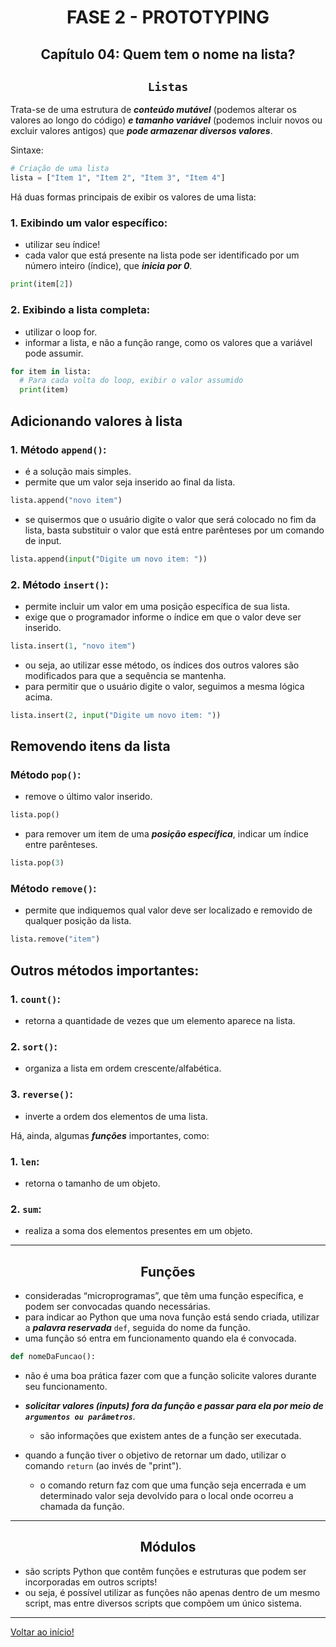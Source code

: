 <div id="fase02" align="center">
<h1>FASE 2 - PROTOTYPING</h1>
<h2>Capítulo 04: Quem tem o nome na lista?</h2>
</div>

<div align="center">

## `Listas`

</div>

Trata-se de uma estrutura de ***conteúdo mutável*** (podemos alterar os valores ao longo do código) ***e tamanho variável*** (podemos incluir novos ou excluir valores antigos) que ***pode armazenar diversos valores***.


Sintaxe:

~~~python
# Criação de uma lista
lista = ["Item 1", "Item 2", "Item 3", "Item 4"]
~~~

Há duas formas principais de exibir os valores de uma lista:

### 1. Exibindo um valor específico:
- utilizar seu índice! 
- cada valor que está presente na lista pode ser identificado por um número inteiro (índice), que ***inicia por 0***.

~~~python
print(item[2])
~~~

### 2. Exibindo a lista completa:
- utilizar o loop for. 
- informar a lista, e não a função range, como os valores que a variável pode assumir.

~~~python
for item in lista:
  # Para cada volta do loop, exibir o valor assumido
  print(item)
~~~

## Adicionando valores à lista

### 1. Método `append()`:
- é a solução mais simples.
- permite que um valor seja inserido ao final da lista.

~~~python
lista.append("novo item")
~~~

- se quisermos que o usuário digite o valor que será colocado no fim da lista, basta substituir o valor que está entre parênteses por um comando de input.

~~~python
lista.append(input("Digite um novo item: "))
~~~

### 2. Método `insert()`:
- permite incluir um valor em uma posição específica de sua lista.
- exige que o programador informe o índice em que o valor deve ser inserido.

~~~python
lista.insert(1, "novo item")
~~~

- ou seja, ao utilizar esse método, os índices dos outros valores são modificados para que a sequência se mantenha.
- para permitir que o usuário digite o valor, seguimos a mesma lógica acima.

~~~python
lista.insert(2, input("Digite um novo item: "))
~~~

## Removendo itens da lista

### Método `pop()`:
- remove o último valor inserido.

~~~python
lista.pop()
~~~

- para remover um item de uma ***posição específica***, indicar um índice entre parênteses.

~~~python
lista.pop(3)
~~~

### Método `remove()`:
- permite que indiquemos qual valor deve ser localizado e removido de qualquer posição da lista.

~~~python
lista.remove("item")
~~~

## Outros métodos importantes:

### 1. `count()`:
- retorna a quantidade de vezes que um elemento aparece na lista.

### 2. `sort()`:
- organiza a lista em ordem crescente/alfabética.

### 3. `reverse()`:
- inverte a ordem dos elementos de uma lista.

Há, ainda, algumas ***funções*** importantes, como:

### 1. `len`:
- retorna o tamanho de um objeto.

### 2. `sum`:
- realiza a soma dos elementos presentes em um objeto.

---

<div align="center">

## Funções

</div>

- consideradas “microprogramas”, que têm uma função específica, e podem ser convocadas quando necessárias.
- para indicar ao Python que uma nova função está sendo criada, utilizar a ***palavra reservada*** `def`, seguida do nome da função.
- uma função só entra em funcionamento quando ela é convocada.

~~~python
def nomeDaFuncao():
~~~

- não é uma boa prática fazer com que a função solicite valores durante seu funcionamento.
- ***solicitar valores (inputs) fora da função e passar para ela por meio de `argumentos ou parâmetros`***.
  - são informações que existem antes de a função ser executada.

- quando a função tiver o objetivo de retornar um dado, utilizar o comando `return` (ao invés de "print").
  - o comando return faz com que uma função seja encerrada e um determinado valor seja devolvido para o local onde ocorreu a chamada da função.

--- 
<div align="center">

## Módulos

</div>

- são scripts Python que contêm funções e estruturas que podem ser incorporadas em outros scripts!
- ou seja, é possível utilizar as funções não apenas dentro de um mesmo script, mas entre diversos scripts que compõem um único sistema.

--- 

[Voltar ao início!](https://github.com/imFreitas/FIAP)
